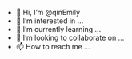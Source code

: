 - 👋 Hi, I’m @qinEmily
- 👀 I’m interested in ...
- 🌱 I’m currently learning ...
- 💞️ I’m looking to collaborate on ...
- 📫 How to reach me ...

<!---
qinEmily/qinEmily is a ✨ special ✨ repository because its `README.md` (this file) appears on your GitHub profile.
You can click the Preview link to take a look at your changes.
--->

